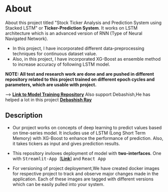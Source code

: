 # About

About this project titled "Stock Ticker Analysis and Prediction System using Stacked LSTM" or **Ticker-Prediction System**. It works on LSTM architecture which is an advanced version of RNN (Type of Neural Navigated Network).

- In this project, I have incorporated different data-preprocessing techniques for continuous dataset value.
- Also, in this project, I have incorporated XG-Boost as ensemble method to increase accuracy of following LSTM model.

**NOTE: All test and research work are done and are pushed in different repository related to this project trained on different epoch cycles and parameters, which are usable with project.**

--> **<a href="https://github.com/sahajdeepsingh651/Stock-predictor-models"> Link to Model Training Repository</a>**
Also support Debashish,He has helped a lot in this project
 **<a href="https://github.com/debasishray16">Debashish Ray</a>**
## Description

- Our project works on concepts of deep learning to predict values based on time-series model. It includes use of LSTM (Long Short Term Memory) with XG-Boost to enhance the performance of prediction. Also, it takes tickers as input and gives prediction results.

- This repository invloves deployment of model with **two-interfaces**.
One with <kbd> Streamlit-App </kbd>  [**[Link](https://ticker-prediction-app-tpa.streamlit.app/)**] and <kbd> React App </kbd>

- For versioning of project deployement,We have created docker images for respective project to track and observe major changes made in the application.
Each of these images are tagged with different versions which can be easily pulled into your system.
